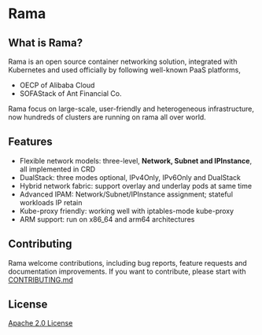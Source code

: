 # Rama

## What is Rama?

Rama is an open source container networking solution, integrated with Kubernetes and used officially by following well-known PaaS platforms,

- OECP of Alibaba Cloud
- SOFAStack of Ant Financial Co.

Rama focus on large-scale, user-friendly and heterogeneous infrastructure, now hundreds of clusters are running on rama all over world.

## Features

- Flexible network models: three-level, **Network, Subnet and IPInstance**, all implemented in CRD
- DualStack: three modes optional, IPv4Only, IPv6Only and DualStack
- Hybrid network fabric: support overlay and underlay pods at same time
- Advanced IPAM: Network/Subnet/IPInstance assignment; stateful workloads IP retain
- Kube-proxy friendly: working well with iptables-mode kube-proxy
- ARM support: run on x86_64 and arm64 architectures

## Contributing

Rama welcome contributions, including bug reports, feature requests and documentation improvements.
If you want to contribute, please start with [CONTRIBUTING.md](CONTRIBUTING.md)

## License

[Apache 2.0 License](LICENSE)